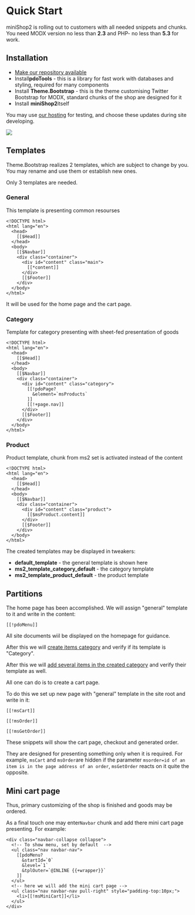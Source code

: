 # Quick Start

miniShop2 is rolling out to customers with all needed snippets and chunks.
You need MODX version no less than **2.3** and PHP- no less than **5.3** for work.

## Installation

- [Make our repository available][1]
- Install**pdoTools** - this is a library for fast work with databases and styling, required for many components
- Install **Theme.Bootstrap** - this is the theme customising Twitter Bootstrap for MODX, standard chunks of the shop are designed for it
- Install **miniShop2**itself

You may use [our hosting][1] for testing, and choose these updates during site developing.

[![](https://file.modx.pro/files/d/a/0/da07c498260916d63690e7796152ea34s.jpg)](https://file.modx.pro/files/d/a/0/da07c498260916d63690e7796152ea34.png)

## Templates

Theme.Bootstrap realizes 2 templates, which are subject to change by you.
You may rename and use them or establish new ones.

Only 3 templates are needed.

### General

This template is presenting common resourses

```modx
<!DOCTYPE html>
<html lang="en">
  <head>
    [[$Head]]
  </head>
  <body>
    [[$Navbar]]
    <div class="container">
      <div id="content" class="main">
        [[*content]]
      </div>
      [[$Footer]]
    </div>
  </body>
</html>
```

It will be used for the home page and the cart page.

### Category

Template for category presenting with sheet-fed presentation of goods

```modx
<!DOCTYPE html>
<html lang="en">
  <head>
    [[$Head]]
  </head>
  <body>
    [[$Navbar]]
    <div class="container">
      <div id="content" class="category">
        [[!pdoPage?
          &element=`msProducts`
        ]]
        [[!+page.nav]]
      </div>
      [[$Footer]]
    </div>
  </body>
</html>
```

### Product

Product template, chunk from ms2 set is activated instead of the content

```modx
<!DOCTYPE html>
<html lang="en">
  <head>
    [[$Head]]
  </head>
  <body>
    [[$Navbar]]
    <div class="container">
      <div id="content" class="product">
        [[$msProduct.content]]
      </div>
      [[$Footer]]
    </div>
  </body>
</html>
```

The created templates may be displayed in tweakers:

- **default_template** - the general template is shown here
- **ms2_template_category_default** - the category template
- **ms2_template_product_default** - the product template

## Partitions

The home page has been accomplished. We will assign "general" template to it and write in the content:

```modx
[[!pdoMenu]]
```

All site documents wiil be displayed on the homepage for guidance.

After this we will [create items category][3] and verify if its template is "Category".

After this we will [add several items in the created category][4] and verify their template as well.

All one can do is to create a cart page.

To do this we set up new page with "general" template in the site root and write in it:

```modx
[[!msCart]]

[[!msOrder]]

[[!msGetOrder]]
```

These snippets will show the cart page, checkout and generated order.

They are designed for presenting something only when it is required.
For example, `msCart` and `msOrder`are hidden if the parameter `msorder=id of an item is in the page address of an order`,
`msGetOrder` reacts on it quite the opposite.

## Mini cart page

Thus, primary customizing of the shop is finished and goods may be ordered.

As a final touch one may enter`Navbar` chunk and add there mini cart page presenting. For example:

```modx
<div class="navbar-collapse collapse">
  <!-- To show menu, set by default  -->
  <ul class="nav navbar-nav">
    [[pdoMenu?
      &startId=`0`
      &level=`1`
      &tplOuter=`@INLINE {{+wrapper}}`
    ]]
  </ul>
  <!-- here we will add the mini cart page -->
  <ul class="nav navbar-nav pull-right" style="padding-top:10px;">
    <li>[[!msMiniCart]]</li>
  </ul>
</div>
```

[1]: https://modhost.pro
[3]: /en/components/minishop2/interface/category
[4]: /en/components/minishop2/interface/product
